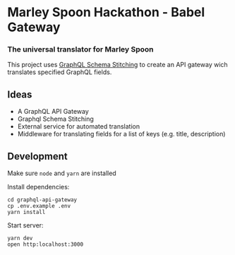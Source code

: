 # Marley Spoon Hackathon - Babel Gateway

### The universal translator for Marley Spoon

This project uses [GraphQL Schema Stitching](https://www.graphql-tools.com/docs/schema-stitching/) to create an API gateway wich translates specified GraphQL fields.


## Ideas

- A GraphQL API Gateway
- Graphql Schema Stitching
- External service for automated translation
- Middleware for translating fields for a list of keys (e.g. title, description)

## Development

Make sure `node` and `yarn` are installed

Install dependencies:

```shell
cd graphql-api-gateway
cp .env.example .env
yarn install
```

Start server:

```shell
yarn dev
open http:localhost:3000
```
